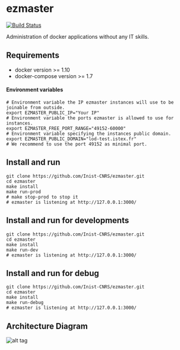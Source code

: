 # ezmaster

[![Build Status](https://travis-ci.org/Inist-CNRS/ezmaster.svg?branch=master)](https://travis-ci.org/Inist-CNRS/ezmaster)

Administration of docker applications without any IT skills.

## Requirements

- docker version >= 1.10
- docker-compose version >= 1.7

#### Environment variables

```shell
# Environment variable the IP ezmaster instances will use to be joinable from outside.
export EZMASTER_PUBLIC_IP="Your IP"
# Environment variable the ports ezmaster is allowed to use for instances.
export EZMASTER_FREE_PORT_RANGE="49152-60000"
# Environment variable specifying the instances public domain.
export EZMASTER_PUBLIC_DOMAIN="lod-test.istex.fr"
# We recommend to use the port 49152 as minimal port.
```


## Install and run

```shell
git clone https://github.com/Inist-CNRS/ezmaster.git
cd ezmaster
make install
make run-prod
# make stop-prod to stop it
# ezmaster is listening at http://127.0.0.1:3000/
```


## Install and run for developments

```shell
git clone https://github.com/Inist-CNRS/ezmaster.git
cd ezmaster
make install
make run-dev
# ezmaster is listening at http://127.0.0.1:3000/
```

## Install and run for debug
```shell
git clone https://github.com/Inist-CNRS/ezmaster.git
cd ezmaster
make install
make run-debug
# ezmaster is listening at http://127.0.0.1:3000/
```

## Architecture Diagram

![alt tag](https://github.com/Inist-CNRS/ezmaster/blob/032571c8dc459feeecd5f204c463bccebc22bf54/doc/ezmaster_Architecture_Diagram.png)





